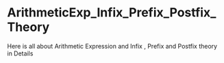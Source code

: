 # ArithmeticExp_Infix_Prefix_Postfix_Theory
Here is all about Arithmetic Expression  and Infix , Prefix and Postfix theory in Details
